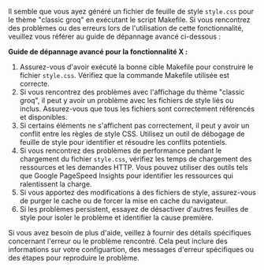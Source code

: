 Il semble que vous ayez généré un fichier de feuille de style `style.css` pour le thème "classic groq" en exécutant le script Makefile. Si vous rencontrez des problèmes ou des erreurs lors de l'utilisation de cette fonctionnalité, veuillez vous référer au guide de dépannage avancé ci-dessous :

**Guide de dépannage avancé pour la fonctionnalité X :**

1. Assurez-vous d'avoir exécuté la bonne cible Makefile pour construire le fichier `style.css`. Vérifiez que la commande Makefile utilisée est correcte.
2. Si vous rencontrez des problèmes avec l'affichage du thème "classic groq", il peut y avoir un problème avec les fichiers de style liés ou inclus. Assurez-vous que tous les fichiers sont correctement référencés et disponibles.
3. Si certains éléments ne s'affichent pas correctement, il peut y avoir un conflit entre les règles de style CSS. Utilisez un outil de débogage de feuille de style pour identifier et résoudre les conflits potentiels.
4. Si vous rencontrez des problèmes de performance pendant le chargement du fichier `style.css`, vérifiez les temps de chargement des ressources et les demandes HTTP. Vous pouvez utiliser des outils tels que Google PageSpeed Insights pour identifier les ressources qui ralentissent la charge.
5. Si vous apportez des modifications à des fichiers de style, assurez-vous de purger le cache ou de forcer la mise en cache du navigateur.
6. Si les problèmes persistent, essayez de désactiver d'autres feuilles de style pour isoler le problème et identifier la cause première.

Si vous avez besoin de plus d'aide, veillez à fournir des détails spécifiques concernant l'erreur ou le problème rencontré. Cela peut inclure des informations sur votre configuartion, des messages d'erreur spécifiques ou des étapes pour reproduire le problème.